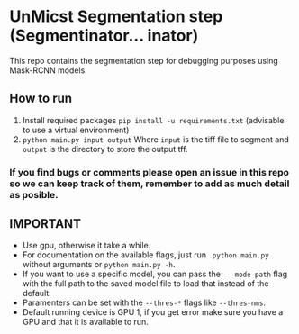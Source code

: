 # UnMicst Segmentation step (Segmentinator... inator)
This repo contains the segmentation step for debugging purposes using Mask-RCNN models.

## How to run
1. Install required packages ```pip install -u requirements.txt``` (advisable to use a virtual environment)
2. ```python main.py input output``` Where ```input``` is the tiff file to segment and ```output``` is the directory to store the output tff.

### If you find bugs or comments please open an issue in this repo so we can keep track of them, remember to add as much detail as posible.

## IMPORTANT
- Use gpu, otherwise it take a while.
- For documentation on the available flags, just run ``` python main.py``` without arguments or ```python main.py -h```.
- If you want to use a specific model, you can pass the ```---mode-path``` flag with the full path to the saved model file to load that instead of the default.
- Paramenters can be set with the ```--thres-*``` flags like ```--thres-nms```.
- Default running device is GPU 1, if you get error make sure you have a GPU and that it is available to run.
